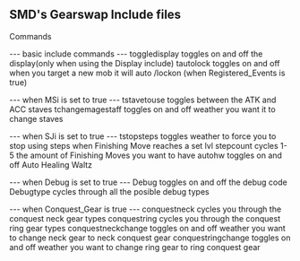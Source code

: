 SMD's Gearswap Include files
-------------------------------------------------------------------
Commands

--- basic include commands ---
toggledisplay toggles on and off the display(only when using the Display include)
tautolock toggles on and off when you target a new mob it will auto /lockon (when Registered_Events is true)

--- when MSi is set to true ---
tstavetouse toggles between the ATK and ACC staves
tchangemagestaff toggles on and off weather you want it to change staves

--- when SJi is set to true ---
tstopsteps toggles weather to force you to stop using steps when Finishing Move reaches a set lvl
stepcount cycles 1-5 the amount of Finishing Moves you want to have
autohw toggles on and off Auto Healing Waltz 

--- when Debug is set to true ---
Debug toggles on and off the debug code
Debugtype cycles through all the posible debug types

--- when Conquest_Gear is true ---
conquestneck cycles you through the conquest neck gear types
conquestring cycles you through the conquest ring gear types
conquestneckchange toggles on and off weather you want to change neck gear to neck conquest gear
conquestringchange toggles on and off weather you want to change ring gear to ring conquest gear


